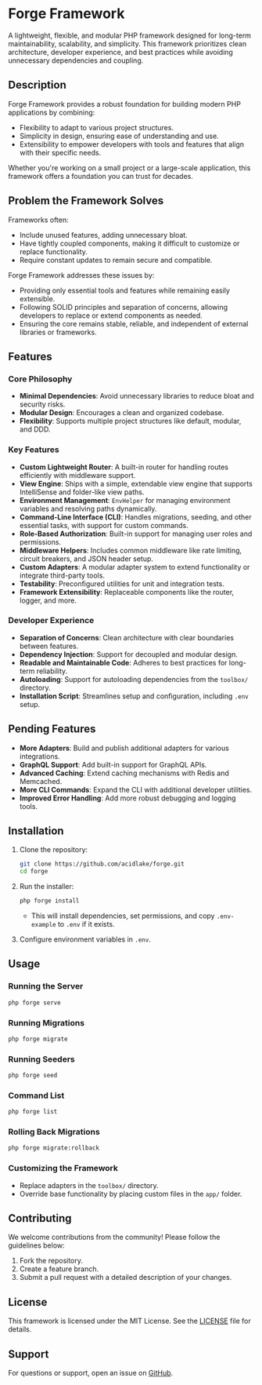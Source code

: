 # Forge Framework

A lightweight, flexible, and modular PHP framework designed for long-term maintainability, scalability, and simplicity. This framework prioritizes clean architecture, developer experience, and best practices while avoiding unnecessary dependencies and coupling.

## Description

Forge Framework provides a robust foundation for building modern PHP applications by combining:
- Flexibility to adapt to various project structures.
- Simplicity in design, ensuring ease of understanding and use.
- Extensibility to empower developers with tools and features that align with their specific needs.

Whether you're working on a small project or a large-scale application, this framework offers a foundation you can trust for decades.

## Problem the Framework Solves

Frameworks often:
- Include unused features, adding unnecessary bloat.
- Have tightly coupled components, making it difficult to customize or replace functionality.
- Require constant updates to remain secure and compatible.

Forge Framework addresses these issues by:
- Providing only essential tools and features while remaining easily extensible.
- Following SOLID principles and separation of concerns, allowing developers to replace or extend components as needed.
- Ensuring the core remains stable, reliable, and independent of external libraries or frameworks.

## Features

### Core Philosophy
- **Minimal Dependencies**: Avoid unnecessary libraries to reduce bloat and security risks.
- **Modular Design**: Encourages a clean and organized codebase.
- **Flexibility**: Supports multiple project structures like default, modular, and DDD.

### Key Features
- **Custom Lightweight Router**: A built-in router for handling routes efficiently with middleware support.
- **View Engine**: Ships with a simple, extendable view engine that supports IntelliSense and folder-like view paths.
- **Environment Management**: `EnvHelper` for managing environment variables and resolving paths dynamically.
- **Command-Line Interface (CLI)**: Handles migrations, seeding, and other essential tasks, with support for custom commands.
- **Role-Based Authorization**: Built-in support for managing user roles and permissions.
- **Middleware Helpers**: Includes common middleware like rate limiting, circuit breakers, and JSON header setup.
- **Custom Adapters**: A modular adapter system to extend functionality or integrate third-party tools.
- **Testability**: Preconfigured utilities for unit and integration tests.
- **Framework Extensibility**: Replaceable components like the router, logger, and more.

### Developer Experience
- **Separation of Concerns**: Clean architecture with clear boundaries between features.
- **Dependency Injection**: Support for decoupled and modular design.
- **Readable and Maintainable Code**: Adheres to best practices for long-term reliability.
- **Autoloading**: Support for autoloading dependencies from the `toolbox/` directory.
- **Installation Script**: Streamlines setup and configuration, including `.env` setup.

## Pending Features

- **More Adapters**: Build and publish additional adapters for various integrations.
- **GraphQL Support**: Add built-in support for GraphQL APIs.
- **Advanced Caching**: Extend caching mechanisms with Redis and Memcached.
- **More CLI Commands**: Expand the CLI with additional developer utilities.
- **Improved Error Handling**: Add more robust debugging and logging tools.

## Installation

1. Clone the repository:
   ```bash
   git clone https://github.com/acidlake/forge.git
   cd forge
   ```
2. Run the installer:
   ```bash
   php forge install
   ```
   - This will install dependencies, set permissions, and copy `.env-example` to `.env` if it exists.

3. Configure environment variables in `.env`.

## Usage

### Running the Server
```bash
php forge serve
```

### Running Migrations
```bash
php forge migrate
```

### Running Seeders
```bash
php forge seed
```

### Command List
```bash
php forge list
```

### Rolling Back Migrations
```bash
php forge migrate:rollback
```

### Customizing the Framework
- Replace adapters in the `toolbox/` directory.
- Override base functionality by placing custom files in the `app/` folder.

## Contributing

We welcome contributions from the community! Please follow the guidelines below:
1. Fork the repository.
2. Create a feature branch.
3. Submit a pull request with a detailed description of your changes.

## License

This framework is licensed under the MIT License. See the [LICENSE](LICENSE) file for details.

## Support

For questions or support, open an issue on [GitHub](https://github.com/acidlake/forge/issues).
